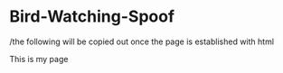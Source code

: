 # Bird-Watching-Spoof
/the following will be copied out once the page is established with html
<meta name="author" content="Caitlin Schaeffer" />
<meta
  name="description"
  content="AwesomeInc class HTML and CSS coding project early." />

<!doctype html>
<html lang="en-US">
  <head>
    <meta charset="utf-8" />
    <title>My test page</title>
  </head>
  <body>
    <p>This is my page</p>
  </body>
</html>
